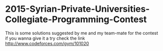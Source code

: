 # 2015-Syrian-Private-Universities-Collegiate-Programming-Contest
This is some solutions suggested by me and my team-mate for the contest 
if you wanna give it a try check the link http://www.codeforces.com/gym/101020

